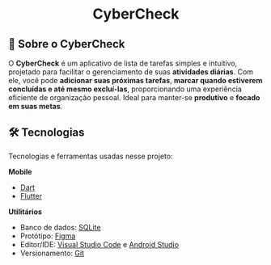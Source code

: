 <h1 align="center">
    <p>CyberCheck</p>
</h1>

## 📕 Sobre o CyberCheck

O <b>CyberCheck</b> é um aplicativo de lista de tarefas simples e intuitivo, projetado para facilitar o gerenciamento de suas <b>atividades diárias</b>. Com ele, você pode <b>adicionar suas próximas tarefas</b>, <b>marcar quando estiverem concluídas e até mesmo excluí-las</b>, proporcionando uma experiência eficiente de organização pessoal. Ideal para manter-se <b>produtivo</b> e <b>focado em suas metas</b>.

## 🛠 Tecnologias

<p> Tecnologias e ferramentas usadas nesse projeto:

<b> Mobile </b>
- [Dart](https://dart.dev/guides)
- [Flutter](https://docs.flutter.dev/)

<b> Utilitários </b>
- Banco de dados: [SQLite](https://docs.flutter.dev/cookbook/persistence/sqlite)
- Protótipo: [Figma](https://www.figma.com)
- Editor/IDE: [Visual Studio Code](https://code.visualstudio.com/) e [Android Studio](https://developer.android.com/studio?hl=pt-br)
- Versionamento: [Git](https://git-scm.com/)